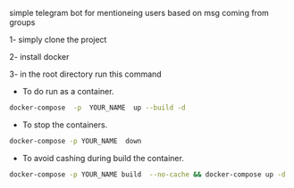 simple telegram bot for mentioneing users based on msg coming from groups 


1- simply clone the project 

2- install docker 

3- in the root directory run this command 

- To do run as a container.

``` bash
docker-compose  -p  YOUR_NAME  up --build -d 
```


- To stop the containers.

``` bash
docker-compose -p YOUR_NAME  down 
```

- To avoid cashing during build the container.
``` bash
docker-compose -p YOUR_NAME build  --no-cache && docker-compose up -d 